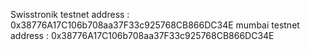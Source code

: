 Swisstronik testnet address : 0x38776A17C106b708aa37F33c925768CB866DC34E
mumbai testnet address : 0x38776A17C106b708aa37F33c925768CB866DC34E
